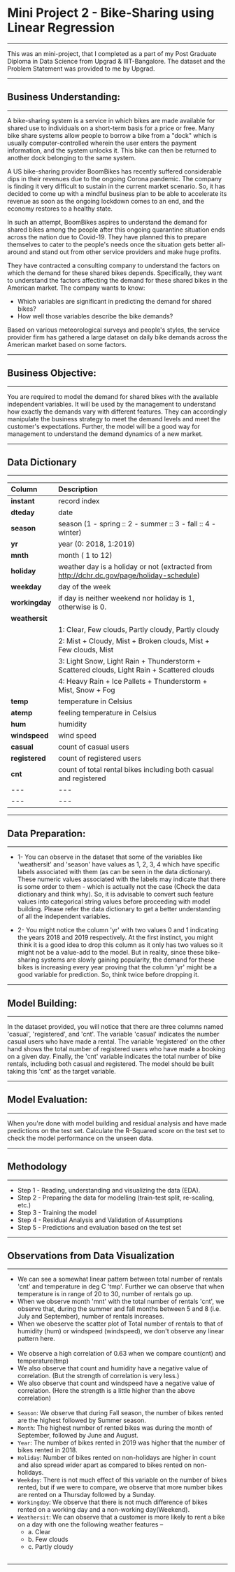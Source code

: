 # Mini Project 2 - Bike-Sharing using Linear Regression

--------------------------------------------------------------

This was an mini-project, that I completed as a part of my Post Graduate Diploma in Data Science from Upgrad & IIIT-Bangalore. The dataset and the Problem Statement was provided to me by Upgrad.

--------------------------------------------------------------

## Business Understanding:
--------------------------------------------------------------
A bike-sharing system is a service in which bikes are made available for shared use to individuals on a short-term basis for a price or free. Many bike share systems allow people to borrow a bike from a "dock" which is usually computer-controlled wherein the user enters the payment information, and the system unlocks it. This bike can then be returned to another dock belonging to the same system.

A US bike-sharing provider BoomBikes has recently suffered considerable dips in their revenues due to the ongoing Corona pandemic. The company is finding it very difficult to sustain in the current market scenario. So, it has decided to come up with a mindful business plan to be able to accelerate its revenue as soon as the ongoing lockdown comes to an end, and the economy restores to a healthy state. 

In such an attempt, BoomBikes aspires to understand the demand for shared bikes among the people after this ongoing quarantine situation ends across the nation due to Covid-19. They have planned this to prepare themselves to cater to the people's needs once the situation gets better all-around and stand out from other service providers and make huge profits.

They have contracted a consulting company to understand the factors on which the demand for these shared bikes depends. Specifically, they want to understand the factors affecting the demand for these shared bikes in the American market. The company wants to know:
- Which variables are significant in predicting the demand for shared bikes?
- How well those variables describe the bike demands?

Based on various meteorological surveys and people's styles, the service provider firm has gathered a large dataset on daily bike demands across the American market based on some factors.

--------------------------------------------------------------

## Business Objective:
--------------------------------------------------------------
You are required to model the demand for shared bikes with the available independent variables. It will be used by the management to understand how exactly the demands vary with different features. They can accordingly manipulate the business strategy to meet the demand levels and meet the customer's expectations. Further, the model will be a good way for management to understand the demand dynamics of a new market. 

--------------------------------------------------------------

## Data Dictionary
--------------------------------------------------------------

|Column |Description |
| :- | :------------- |
|**instant** |record index |
|**dteday** |date |
|**season** |season (1 - spring :: 2 - summer :: 3 - fall :: 4 - winter) |
|**yr** |year (0: 2018, 1:2019) |
|**mnth** |month ( 1 to 12) |
|**holiday** |weather day is a holiday or not (extracted from http://dchr.dc.gov/page/holiday-schedule) |
|**weekday** |day of the week |
|**workingday** |if day is neither weekend nor holiday is 1, otherwise is 0. |
|**weathersit**  | |
|  |1: Clear, Few clouds, Partly cloudy, Partly cloudy |
|  |2: Mist + Cloudy, Mist + Broken clouds, Mist + Few clouds, Mist |
|  |3: Light Snow, Light Rain + Thunderstorm + Scattered clouds, Light Rain + Scattered clouds |
|  |4: Heavy Rain + Ice Pallets + Thunderstorm + Mist, Snow + Fog |
|**temp** |temperature in Celsius |
|**atemp** |feeling temperature in Celsius |
|**hum** |humidity |
|**windspeed** |wind speed |
|**casual** |count of casual users |
|**registered** |count of registered users |
|**cnt** |count of total rental bikes including both casual and registered |
| --- | --- |
| --- | --- |

--------------------------------------------------------------

## Data Preparation:
--------------------------------------------------------------
- 1-	You can observe in the dataset that some of the variables like 'weathersit' and 'season' have values as 1, 2, 3, 4 which have specific labels associated with them (as can be seen in the data dictionary). These numeric values associated with the labels may indicate that there is some order to them - which is actually not the case (Check the data dictionary and think why). So, it is advisable to convert such feature values into categorical string values before proceeding with model building. Please refer the data dictionary to get a better understanding of all the independent variables.
 
- 2-	You might notice the column 'yr' with two values 0 and 1 indicating the years 2018 and 2019 respectively. At the first instinct, you might think it is a good idea to drop this column as it only has two values so it might not be a value-add to the model. But in reality, since these bike-sharing systems are slowly gaining popularity, the demand for these bikes is increasing every year proving that the column 'yr' might be a good variable for prediction. So, think twice before dropping it. 
 
--------------------------------------------------------------

## Model Building:
--------------------------------------------------------------
In the dataset provided, you will notice that there are three columns named 'casual', 'registered', and 'cnt'. The variable 'casual' indicates the number casual users who have made a rental. The variable 'registered' on the other hand shows the total number of registered users who have made a booking on a given day. Finally, the 'cnt' variable indicates the total number of bike rentals, including both casual and registered. The model should be built taking this 'cnt' as the target variable.

--------------------------------------------------------------

## Model Evaluation:
--------------------------------------------------------------
When you're done with model building and residual analysis and have made predictions on the test set. Calculate the R-Squared score on the test set to check the model performance on the unseen data.

--------------------------------------------------------------

## Methodology
--------------------------------------------------------------

- Step 1 - Reading, understanding and visualizing the data (EDA).
- Step 2 - Preparing the data for modelling (train-test split, re-scaling, etc.)
- Step 3 - Training the model
- Step 4 - Residual Analysis and Validation of Assumptions
- Step 5 - Predictions and evaluation based on the test set

--------------------------------------------------------------

## Observations from Data Visualization
--------------------------------------------------------------
- We can see a somewhat linear pattern between total number of rentals 'cnt' and temperature in deg C 'tmp'. Further we can observe that when temperature is in range of 20 to 30, number of rentals go up.
- When we observe month 'mnt' with the total number of rentals 'cnt', we observe that,
during the summer and fall months between 5 and 8 (i.e. July and September), number of rentals increases.
- When we obeserve the scatter plot of Total number of rentals to that of humidity (hum) or windspeed (windspeed), we don't observe any linear pattern here.
<br><br>
- We observe a high correlation of 0.63 when we compare count(cnt) and temperature(tmp)
- We also observe that count and humidity have a negative value of correlation. (But the strength of correlation is very less.)
- We also observe that count and windspeed have a negative value of correlation.
(Here the strength is a little higher than the above correlation)
<br><br>
- `Season`: We observe that during Fall season, the number of bikes rented are the highest followed by Summer season.
- `Month`: The highest number of rented bikes was during the month of September, followed by June and August.
- `Year`: The number of bikes rented in 2019 was higher that the number of bikes rented in 2018.
- `Holiday`: Number of bikes rented on non-holidays are higher in count and also spread wider apart as compared to bikes rented on non-holidays.
- `Weekday`: There is not much effect of this variable on the number of bikes rented, but if we were to compare, we observe that more number bikes are rented on a Thursday followed by a Sunday.
- `Workingday`: We observe that there is not much difference of bikes rented on a working day and a non-working day(Weekend).
- `Weathersit`: We can observe that a customer is more likely to rent a bike on a day with one the following weather features – 
	- a.	Clear
	- b.	Few clouds
	- c.	Partly cloudy
<br><br>

--------------------------------------------------------------------------

